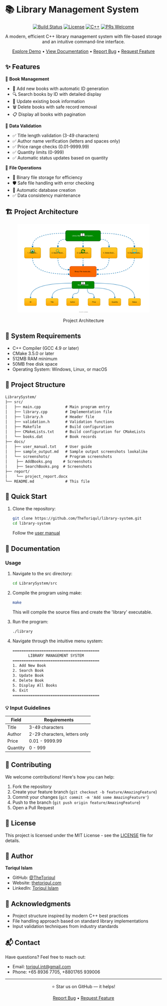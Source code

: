 # 📚 Library Management System

<div align="center">

[![Build Status](https://img.shields.io/badge/build-passing-brightgreen.svg)](https://github.com/TheToriqul/library-system)
[![License](https://img.shields.io/badge/license-MIT-blue.svg)](https://github.com/TheToriqul/library-system/blob/main/LICENSE)
[![C++](https://img.shields.io/badge/C++-17-blue.svg)](https://isocpp.org/)
[![PRs Welcome](https://img.shields.io/badge/PRs-welcome-brightgreen.svg)](https://github.com/TheToriqul/library-system/pulls)

A modern, efficient C++ library management system with file-based storage and an intuitive command-line interface.

[Explore Demo](#usage) • [View Documentation](./docs/) • [Report Bug](https://github.com/TheToriqul/library-system/issues) • [Request Feature](https://github.com/TheToriqul/library-system/issues)

</div>

## ✨ Features

🔹 **Book Management**
  - 📝 Add new books with automatic ID generation
  - 🔍 Search books by ID with detailed display
  - 🔄 Update existing book information
  - 🗑️ Delete books with safe record removal
  - 📋 Display all books with pagination

🔹 **Data Validation**
  - ✅ Title length validation (3-49 characters)
  - ✅ Author name verification (letters and spaces only)
  - ✅ Price range checks (0.01-9999.99)
  - ✅ Quantity limits (0-999)
  - ✅ Automatic status updates based on quantity

🔹 **File Operations**
  - 💾 Binary file storage for efficiency
  - 🛡️ Safe file handling with error checking
  - 🔄 Automatic database creation
  - ✅ Data consistency maintenance

## 🏗️ Project Architecture
<figure >
  <p align="center">
      <img src="./architecture.svg" alt="project architecture" />
      <p align="center">Project Architecture</p> 
  </p>
</figure>

## 🔧 System Requirements

- C++ Compiler (GCC 4.9 or later)
- CMake 3.5.0 or later
- 512MB RAM minimum
- 50MB free disk space
- Operating System: Windows, Linux, or macOS

## 📁 Project Structure

```
LibrarySystem/
├── src/
│   ├── main.cpp           # Main program entry
│   ├── library.cpp        # Implementation file
│   ├── library.h          # Header file
│   ├── validation.h       # Validation functions
│   ├── Makefile           # Build configuration
│   ├── CMakeLists.txt     # Build configuration for CMakeLists
│   └── books.dat          # Book records
├── docs/
│   ├── user_manual.txt    # User guide
│   ├── sample_output.md   # Sample output screenshots lookalike
│   └── screenshots/       # Program screenshots
│    ├── AddBooks.png     # Screenshots
│    ├── SearchBooks.png  # Screenshots         
├── report/
│    └── project_report.docx
└── README.md              # This file
```

## 🚀 Quick Start

1. Clone the repository:
   ```bash
   git clone https://github.com/TheToriqul/library-system.git
   cd library-system
   ```
   Follow the [user manual](./docs/user_manual.txt)

## 📖 Documentation

### Usage

1. Navigate to the src directory:
   ```bash
   cd LibrarySystem/src
   ```

2. Compile the program using make:
   ```bash
   make
   ```
   This will compile the source files and create the 'library' executable.

3. Run the program:
   ```bash
   ./library
   ```

2. Navigate through the intuitive menu system:
   ```
   =======================================
          LIBRARY MANAGEMENT SYSTEM
   =======================================
   1. Add New Book
   2. Search Book
   3. Update Book
   4. Delete Book
   5. Display All Books
   6. Exit
   =======================================
   ```

### 💡 Input Guidelines

| Field    | Requirements                    |
|----------|--------------------------------|
| Title    | 3-49 characters                |
| Author   | 2-29 characters, letters only  |
| Price    | 0.01 - 9999.99                |
| Quantity | 0 - 999                       |

## 🤝 Contributing

We welcome contributions! Here's how you can help:

1. Fork the repository
2. Create your feature branch (`git checkout -b feature/AmazingFeature`)
3. Commit your changes (`git commit -m 'Add some AmazingFeature'`)
4. Push to the branch (`git push origin feature/AmazingFeature`)
5. Open a Pull Request

## 📝 License

This project is licensed under the MIT License - see the [LICENSE](https://github.com/TheToriqul/library-system/blob/main/LICENSE) file for details.

## 👤 Author

**Toriqul Islam**
- GitHub: [@TheToriqul](https://github.com/TheToriqul)
- Website: [thetoriqul.com](https://thetoriqul.com)
- LinkedIn: [Toriqul Islam](https://www.linkedin.com/in/thetoriqul/)

## 🌟 Acknowledgments

- Project structure inspired by modern C++ best practices
- File handling approach based on standard library implementations
- Input validation techniques from industry standards

## 📬 Contact

Have questions? Feel free to reach out:
- Email: toriqul.int@gmail.com
- Phone: +65 8936 7705, +8801765 939006

---
<div align="center">
⭐ Star us on GitHub — it helps!

[Report Bug](https://github.com/TheToriqul/library-system/issues) • [Request Feature](https://github.com/TheToriqul/library-system/issues)
</div>